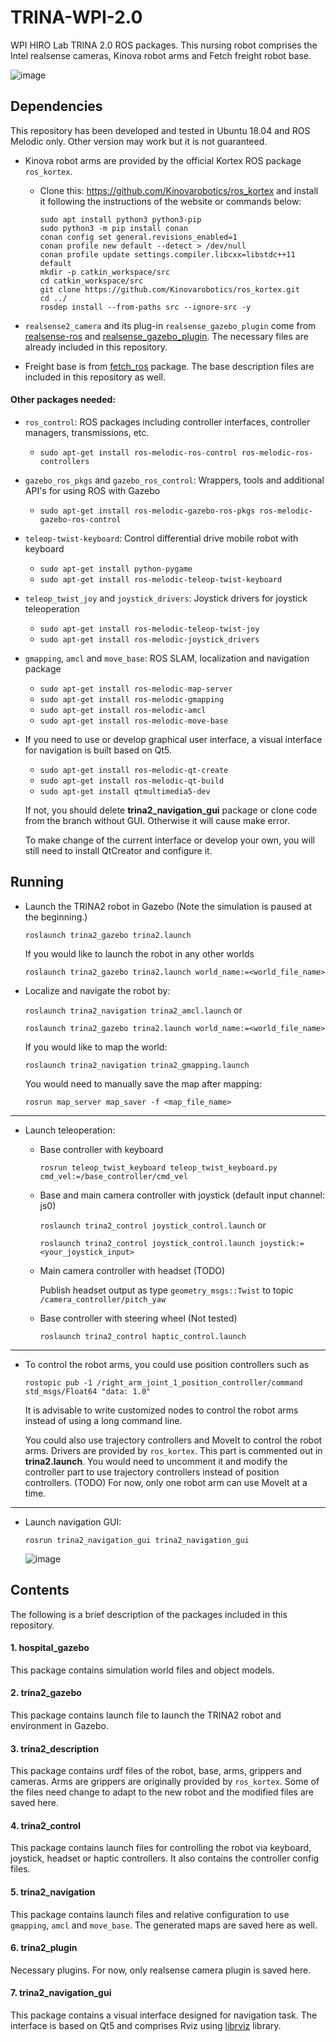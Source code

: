 # TRINA-WPI-2.0
WPI HIRO Lab TRINA 2.0 ROS packages. This nursing robot comprises the Intel realsense cameras, Kinova robot arms and Fetch freight robot base.

![image](demo/TRINA-WPI-2.0.png)

## Dependencies
This repository has been developed and tested in Ubuntu 18.04 and ROS Melodic only. Other version may work but it is not guaranteed.

- Kinova robot arms are provided by the official Kortex ROS package `ros_kortex`. 
  
  - Clone this: https://github.com/Kinovarobotics/ros_kortex and install it following the instructions of the website or commands below:
    
    ```
    sudo apt install python3 python3-pip
    sudo python3 -m pip install conan
    conan config set general.revisions_enabled=1
    conan profile new default --detect > /dev/null
    conan profile update settings.compiler.libcxx=libstdc++11 default
    mkdir -p catkin_workspace/src
    cd catkin_workspace/src
    git clone https://github.com/Kinovarobotics/ros_kortex.git
    cd ../
    rosdep install --from-paths src --ignore-src -y
    ```
  
- `realsense2_camera` and its plug-in `realsense_gazebo_plugin` come from [realsense-ros](https://github.com/IntelRealSense/realsense-ros) and [realsense_gazebo_plugin](https://github.com/pal-robotics/realsense_gazebo_plugin). The necessary files are already included in this repository.
  
- Freight base is from [fetch_ros](https://github.com/fetchrobotics/fetch_ros) package. The base description files are included in this repository as well.

#### Other packages needed:

- `ros_control`: ROS packages including controller interfaces, controller managers, transmissions, etc.
  
  - `sudo apt-get install ros-melodic-ros-control ros-melodic-ros-controllers`
  
- `gazebo_ros_pkgs` and `gazebo_ros_control`: Wrappers, tools and additional API's for using ROS with Gazebo
  
  - `sudo apt-get install ros-melodic-gazebo-ros-pkgs ros-melodic-gazebo-ros-control`
  
- `teleop-twist-keyboard`: Control differential drive mobile robot with keyboard
  
  - `sudo apt-get install python-pygame`
  - `sudo apt-get install ros-melodic-teleop-twist-keyboard`
  
- `teleop_twist_joy` and `joystick_drivers`: Joystick drivers for joystick teleoperation
  - `sudo apt-get install ros-melodic-teleop-twist-joy`
  - `sudo apt-get install ros-melodic-joystick_drivers`

- `gmapping`, `amcl` and `move_base`: ROS SLAM, localization and navigation package

  - `sudo apt-get install ros-melodic-map-server`
  - `sudo apt-get install ros-melodic-gmapping`
  - `sudo apt-get install ros-melodic-amcl`
  - `sudo apt-get install ros-melodic-move-base`
  
- If you need to use or develop graphical user interface, a visual interface for navigation is built based on Qt5. 

  - `sudo apt-get install ros-melodic-qt-create`
  - `sudo apt-get install ros-melodic-qt-build`
  - `sudo apt-get install qtmultimedia5-dev`
  
  If not, you should delete **trina2_navigation_gui** package or clone code from the branch without GUI. Otherwise it will cause make error.
  
  To make change of the current interface or develop your own, you will still need to install QtCreator and configure it.

## Running

- Launch the TRINA2 robot in Gazebo (Note the simulation is paused at the beginning.)

  `roslaunch trina2_gazebo trina2.launch`

  If you would like to launch the robot in any other worlds

  `roslaunch trina2_gazebo trina2.launch world_name:=<world_file_name>` 

- Localize and navigate the robot  by:

  `roslaunch trina2_navigation trina2_amcl.launch` or

  `roslaunch trina2_gazebo trina2.launch world_name:=<world_file_name>` 

  If you would like to map the world:

  `roslaunch trina2_navigation trina2_gmapping.launch `

  You would need to manually save the map after mapping:

  `rosrun map_server map_saver -f <map_file_name>`

---

- Launch teleoperation:

  - Base controller with keyboard

    `rosrun teleop_twist_keyboard teleop_twist_keyboard.py cmd_vel:=/base_controller/cmd_vel`
    
  - Base and main camera controller with joystick (default input channel: js0)

    `roslaunch trina2_control joystick_control.launch` or
    
    `roslaunch trina2_control joystick_control.launch joystick:=<your_joystick_input>`
    
  - Main camera controller with headset (TODO)

    Publish headset output as type `geometry_msgs::Twist` to topic `/camera_controller/pitch_yaw`

  - Base controller with steering wheel (Not tested)

    `roslaunch trina2_control haptic_control.launch`

---

- To control the robot arms, you could use position controllers such as

  `rostopic pub -1 /right_arm_joint_1_position_controller/command std_msgs/Float64 "data: 1.0"`
  
  It is advisable to write customized nodes to control the robot arms instead of using a long command line.
  
  You could also use trajectory controllers and MoveIt to control the robot arms. Drivers are provided by `ros_kortex`. This part is commented out in **trina2.launch**. You would need to uncomment it and modify the controller part to use trajectory controllers instead of position controllers. (TODO) For now, only one robot arm can use MoveIt at a time.

---

- Launch navigation GUI:

  `rosrun trina2_navigation_gui trina2_navigation_gui`
  
  ![image](demo/navigation_gui.png)

## Contents

The following is a brief description of the packages included in this repository.

#### 1. hospital_gazebo

This package contains simulation world files and object models.

#### 2. trina2_gazebo

This package contains launch file to launch the TRINA2 robot and environment in Gazebo. 

#### 3. trina2_description

This package contains urdf files of the robot, base, arms, grippers and cameras. Arms are grippers are originally provided by `ros_kortex`. Some of the files need change to adapt to the new robot and the modified files are saved here.

#### 4. trina2_control

This package contains launch files for controlling the robot via keyboard, joystick, headset or haptic controllers. It also contains the controller config files.

#### 5. trina2_navigation

This package contains launch files and relative configuration to use `gmapping`, `amcl` and `move_base`. The generated maps are saved here as well.

#### 6. trina2_plugin

Necessary plugins. For now, only realsense camera plugin is saved here.

#### 7. trina2_navigation_gui

This package contains a visual interface designed for navigation task. The interface is based on Qt5 and comprises Rviz using [librviz](http://docs.ros.org/indigo/api/librviz_tutorial/html/index.html) library.